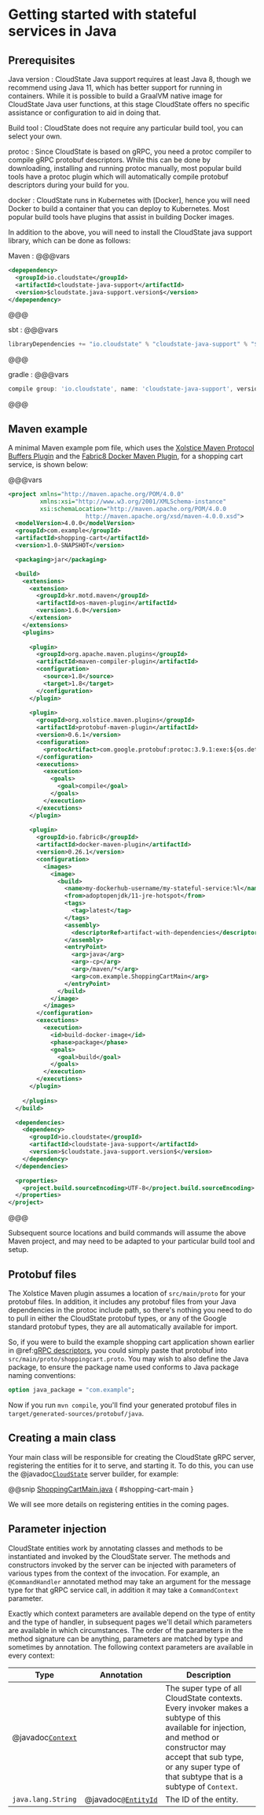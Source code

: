 # Getting started with stateful services in Java

## Prerequisites

Java version
: CloudState Java support requires at least Java 8, though we recommend using Java 11, which has better support for running in containers. While it is possible to build a GraalVM native image for CloudState Java user functions, at this stage CloudState offers no specific assistance or configuration to aid in doing that.

Build tool
: CloudState does not require any particular build tool, you can select your own.

protoc
: Since CloudState is based on gRPC, you need a protoc compiler to compile gRPC protobuf descriptors. While this can be done by downloading, installing and running protoc manually, most popular build tools have a protoc plugin which will automatically compile protobuf descriptors during your build for you.

docker
: CloudState runs in Kubernetes with [Docker], hence you will need Docker to build a container that you can deploy to Kubernetes. Most popular build tools have plugins that assist in building Docker images.

In addition to the above, you will need to install the CloudState java support library, which can be done as follows:
    
Maven
: @@@vars
```xml
<depependency>
  <groupId>io.cloudstate</groupId>
  <artifactId>cloudstate-java-support</artifactId>
  <version>$cloudstate.java-support.version$</version>
</depependency>
```
@@@
  
sbt
: @@@vars
```scala
libraryDependencies += "io.cloudstate" % "cloudstate-java-support" % "$cloudstate.java-support.version$"
```
@@@

gradle
: @@@vars
```groovy
compile group: 'io.cloudstate', name: 'cloudstate-java-support', version: '$cloudstate.java-support.version$'
```
@@@

## Maven example

A minimal Maven example pom file, which uses the [Xolstice Maven Protocol Buffers Plugin](https://www.xolstice.org/protobuf-maven-plugin/) and the [Fabric8 Docker Maven Plugin](https://dmp.fabric8.io/), for a shopping cart service, is shown below:

@@@vars
```xml
<project xmlns="http://maven.apache.org/POM/4.0.0"
         xmlns:xsi="http://www.w3.org/2001/XMLSchema-instance"
         xsi:schemaLocation="http://maven.apache.org/POM/4.0.0
                      http://maven.apache.org/xsd/maven-4.0.0.xsd">
  <modelVersion>4.0.0</modelVersion>
  <groupId>com.example</groupId>
  <artifactId>shopping-cart</artifactId>
  <version>1.0-SNAPSHOT</version>

  <packaging>jar</packaging>

  <build>
    <extensions>
      <extension>
        <groupId>kr.motd.maven</groupId>
        <artifactId>os-maven-plugin</artifactId>
        <version>1.6.0</version>
      </extension>
    </extensions>
    <plugins>
      
      <plugin>
        <groupId>org.apache.maven.plugins</groupId>
        <artifactId>maven-compiler-plugin</artifactId>
        <configuration>
          <source>1.8</source>
          <target>1.8</target>
        </configuration>
      </plugin>
      
      <plugin>
        <groupId>org.xolstice.maven.plugins</groupId>
        <artifactId>protobuf-maven-plugin</artifactId>
        <version>0.6.1</version>
        <configuration>
          <protocArtifact>com.google.protobuf:protoc:3.9.1:exe:${os.detected.classifier}</protocArtifact>
        </configuration>
        <executions>
          <execution>
            <goals>
              <goal>compile</goal>
            </goals>
          </execution>
        </executions>
      </plugin>
      
      <plugin>
        <groupId>io.fabric8</groupId>
        <artifactId>docker-maven-plugin</artifactId>
        <version>0.26.1</version>
        <configuration>
          <images>
            <image>
              <build>
                <name>my-dockerhub-username/my-stateful-service:%l</name>
                <from>adoptopenjdk/11-jre-hotspot</from>
                <tags>
                  <tag>latest</tag>
                </tags>
                <assembly>
                  <descriptorRef>artifact-with-dependencies</descriptorRef>
                </assembly>
                <entryPoint>
                  <arg>java</arg>
                  <arg>-cp</arg>
                  <arg>/maven/*</arg>
                  <arg>com.example.ShoppingCartMain</arg>
                </entryPoint>
              </build>
            </image>
          </images>
        </configuration>
        <executions>
          <execution>
            <id>build-docker-image</id>
            <phase>package</phase>
            <goals>
              <goal>build</goal>
            </goals>
          </execution>
        </executions>
      </plugin>
      
    </plugins>
  </build>

  <dependencies>
    <dependency>
      <groupId>io.cloudstate</groupId>
      <artifactId>cloudstate-java-support</artifactId>
      <version>$cloudstate.java-support.version$</version>
    </dependency>
  </dependencies>

  <properties>
    <project.build.sourceEncoding>UTF-8</project.build.sourceEncoding>
  </properties>
</project>
```
@@@

Subsequent source locations and build commands will assume the above Maven project, and may need to be adapted to your particular build tool and setup.

## Protobuf files

The Xolstice Maven plugin assumes a location of `src/main/proto` for your protobuf files. In addition, it includes any protobuf files from your Java dependencies in the protoc include path, so there's nothing you need to do to pull in either the CloudState protobuf types, or any of the Google standard protobuf types, they are all automatically available for import.

So, if you were to build the example shopping cart application shown earlier in @ref:[gRPC descriptors](../../features/grpc.md), you could simply paste that protobuf into `src/main/proto/shoppingcart.proto`. You may wish to also define the Java package, to ensure the package name used conforms to Java package naming conventions:

```proto
option java_package = "com.example";
```

Now if you run `mvn compile`, you'll find your generated protobuf files in `target/generated-sources/protobuf/java`.

## Creating a main class

Your main class will be responsible for creating the CloudState gRPC server, registering the entities for it to serve, and starting it. To do this, you can use the @javadoc[`CloudState`](io.cloudstate.javasupport.CloudState) server builder, for example:

@@snip [ShoppingCartMain.java](/docs/src/test/java/docs/user/gettingstarted/ShoppingCartMain.java) { #shopping-cart-main }

We will see more details on registering entities in the coming pages.

## Parameter injection

CloudState entities work by annotating classes and methods to be instantiated and invoked by the CloudState server. The methods and constructors invoked by the server can be injected with parameters of various types from the context of the invocation. For example, an `@CommandHandler` annotated method may take an argument for the message type for that gRPC service call, in addition it may take a `CommandContext` parameter.

Exactly which context parameters are available depend on the type of entity and the type of handler, in subsequent pages we'll detail which parameters are available in which circumstances. The order of the parameters in the method signature can be anything, parameters are matched by type and sometimes by annotation. The following context parameters are available in every context:

| Type                                                   | Annotation            | Description           |
|--------------------------------------------------------|-----------------------|-----------------------|
| @javadoc[`Context`](io.cloudstate.javasupport.Context) |                       | The super type of all CloudState contexts. Every invoker makes a subtype of this available for injection, and method or constructor may accept that sub type, or any super type of that subtype that is a subtype of `Context`. |
| `java.lang.String` | @javadoc[`@EntityId`](io.cloudstate.javasupport.EntityId) | The ID of the entity. |


